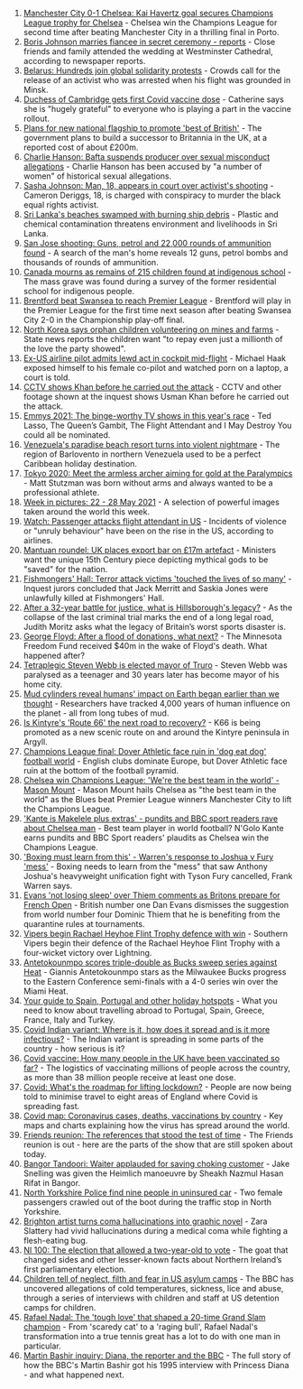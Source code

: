 1. [Manchester City 0-1 Chelsea: Kai Havertz goal secures Champions League trophy for Chelsea](https://www.bbc.co.uk/sport/football/57268064) - Chelsea win the Champions League for second time after beating Manchester City in a thrilling final in Porto.
2. [Boris Johnson marries fiancee in secret ceremony - reports](https://www.bbc.co.uk/news/uk-57296472) - Close friends and family attended the wedding at Westminster Cathedral, according to newspaper reports.
3. [Belarus: Hundreds join global solidarity protests](https://www.bbc.co.uk/news/world-europe-57294442) - Crowds call for the release of an activist who was arrested when his flight was grounded in Minsk.
4. [Duchess of Cambridge gets first Covid vaccine dose](https://www.bbc.co.uk/news/uk-57291608) - Catherine says she is "hugely grateful" to everyone who is playing a part in the vaccine rollout.
5. [Plans for new national flagship to promote 'best of British'](https://www.bbc.co.uk/news/uk-57293882) - The government plans to build a successor to Britannia in the UK, at a reported cost of about £200m.
6. [Charlie Hanson: Bafta suspends producer over sexual misconduct allegations](https://www.bbc.co.uk/news/uk-57291604) - Charlie Hanson has been accused by "a number of women" of historical sexual allegations.
7. [Sasha Johnson: Man, 18, appears in court over activist's shooting](https://www.bbc.co.uk/news/uk-england-london-57293434) - Cameron Deriggs, 18, is charged with conspiracy to murder the black equal rights activist.
8. [Sri Lanka's beaches swamped with burning ship debris](https://www.bbc.co.uk/news/world-asia-57292558) - Plastic and chemical contamination threatens environment and livelihoods in Sri Lanka.
9. [San Jose shooting: Guns, petrol and 22,000 rounds of ammunition found](https://www.bbc.co.uk/news/world-us-canada-57293174) - A search of the man's home reveals 12 guns, petrol bombs and thousands of rounds of ammunition.
10. [Canada mourns as remains of 215 children found at indigenous school](https://www.bbc.co.uk/news/world-us-canada-57291530) - The mass grave was found during a survey of the former residential school for indigenous people.
11. [Brentford beat Swansea to reach Premier League](https://www.bbc.co.uk/sport/football/57215919) - Brentford will play in the Premier League for the first time next season after beating Swansea City 2-0 in the Championship play-off final.
12. [North Korea says orphan children volunteering on mines and farms](https://www.bbc.co.uk/news/world-asia-57293167) - State news reports the children want "to repay even just a millionth of the love the party showed".
13. [Ex-US airline pilot admits lewd act in cockpit mid-flight](https://www.bbc.co.uk/news/world-us-canada-57294412) - Michael Haak exposed himself to his female co-pilot and watched porn on a laptop, a court is told.
14. [CCTV shows Khan before he carried out the attack](https://www.bbc.co.uk/news/uk-57283303) - CCTV and other footage shown at the inquest shows Usman Khan before he carried out the attack.
15. [Emmys 2021: The binge-worthy TV shows in this year's race](https://www.bbc.co.uk/news/entertainment-arts-57061121) - Ted Lasso, The Queen’s Gambit, The Flight Attendant and I May Destroy You could all be nominated.
16. [Venezuela's paradise beach resort turns into violent nightmare](https://www.bbc.co.uk/news/world-latin-america-57027348) - The region of Barlovento in northern Venezuela used to be a perfect Caribbean holiday destination.
17. [Tokyo 2020: Meet the armless archer aiming for gold at the Paralympics](https://www.bbc.co.uk/news/world-us-canada-57261990) - Matt Stutzman was born without arms and always wanted to be a professional athlete.
18. [Week in pictures: 22 - 28 May 2021](https://www.bbc.co.uk/news/in-pictures-57280537) - A selection of powerful images taken around the world this week.
19. [Watch: Passenger attacks flight attendant in US](https://www.bbc.co.uk/news/world-us-canada-57290987) - Incidents of violence or "unruly behaviour" have been on the rise in the US, according to airlines.
20. [Mantuan roundel: UK places export bar on £17m artefact](https://www.bbc.co.uk/news/uk-57287130) - Ministers want the unique 15th Century piece depicting mythical gods to be "saved" for the nation.
21. [Fishmongers' Hall: Terror attack victims 'touched the lives of so many'](https://www.bbc.co.uk/news/uk-england-london-57283625) - Inquest jurors concluded that Jack Merritt and Saskia Jones were unlawfully killed at Fishmongers' Hall.
22. [After a 32-year battle for justice, what is Hillsborough's legacy?](https://www.bbc.co.uk/news/uk-57281398) - As the collapse of the last criminal trial marks the end of a long legal road, Judith Moritz asks what the legacy of Britain’s worst sports disaster is.
23. [George Floyd: After a flood of donations, what next?](https://www.bbc.co.uk/news/world-us-canada-57285779) - The Minnesota Freedom Fund received $40m in the wake of Floyd's death. What happened after?
24. [Tetraplegic Steven Webb is elected mayor of Truro](https://www.bbc.co.uk/news/uk-england-cornwall-57203714) - Steven Webb was paralysed as a teenager and 30 years later has become mayor of his home city.
25. [Mud cylinders reveal humans' impact on Earth began earlier than we thought](https://www.bbc.co.uk/news/science-environment-57273664) - Researchers have tracked 4,000 years of human influence on the planet - all from long tubes of mud.
26. [Is Kintyre's 'Route 66' the next road to recovery?](https://www.bbc.co.uk/news/uk-scotland-glasgow-west-57170602) - K66 is being promoted as a new scenic route on and around the Kintyre peninsula in Argyll.
27. [Champions League final: Dover Athletic face ruin in 'dog eat dog' football world](https://www.bbc.co.uk/news/uk-england-kent-57177208) - English clubs dominate Europe, but Dover Athletic face ruin at the bottom of the football pyramid.
28. [Chelsea win Champions League: 'We're the best team in the world' - Mason Mount](https://www.bbc.co.uk/sport/football/57296702) - Mason Mount hails Chelsea as "the best team in the world" as the Blues beat Premier League winners Manchester City to lift the Champions League.
29. ['Kante is Makelele plus extras' - pundits and BBC sport readers rave about Chelsea man](https://www.bbc.co.uk/sport/football/57294923) - Best team player in world football? N'Golo Kante earns pundits and BBC Sport readers' plaudits as Chelsea win the Champions League.
30. ['Boxing must learn from this' - Warren's response to Joshua v Fury 'mess'](https://www.bbc.co.uk/sport/boxing/57294832) - Boxing needs to learn from the "mess" that saw Anthony Joshua's heavyweight unification fight with Tyson Fury cancelled, Frank Warren says.
31. [Evans 'not losing sleep' over Thiem comments as Britons prepare for French Open](https://www.bbc.co.uk/sport/tennis/57284034) - British number one Dan Evans dismisses the suggestion from world number four Dominic Thiem that he is benefiting from the quarantine rules at tournaments.
32. [Vipers begin Rachael Heyhoe Flint Trophy defence with win](https://www.bbc.co.uk/sport/cricket/57293404) - Southern Vipers begin their defence of the Rachael Heyhoe Flint Trophy with a four-wicket victory over Lightning.
33. [Antetokounmpo scores triple-double as Bucks sweep series against Heat](https://www.bbc.co.uk/sport/basketball/57295463) - Giannis Antetokounmpo stars as the Milwaukee Bucks progress to the Eastern Conference semi-finals with a 4-0 series win over the Miami Heat.
34. [Your guide to Spain, Portugal and other holiday hotspots](https://www.bbc.co.uk/news/explainers-56997931) - What you need to know about travelling abroad to Portugal, Spain, Greece, France, Italy and Turkey.
35. [Covid Indian variant: Where is it, how does it spread and is it more infectious?](https://www.bbc.co.uk/news/health-57157496) - The Indian variant is spreading in some parts of the country - how serious is it?
36. [Covid vaccine: How many people in the UK have been vaccinated so far?](https://www.bbc.co.uk/news/health-55274833) - The logistics of vaccinating millions of people across the country, as more than 38 million people receive at least one dose.
37. [Covid: What's the roadmap for lifting lockdown?](https://www.bbc.co.uk/news/explainers-52530518) - People are now being told to minimise travel to eight areas of England where Covid is spreading fast.
38. [Covid map: Coronavirus cases, deaths, vaccinations by country](https://www.bbc.co.uk/news/world-51235105) - Key maps and charts explaining how the virus has spread around the world.
39. [Friends reunion: The references that stood the test of time](https://www.bbc.co.uk/news/newsbeat-57200054) - The Friends reunion is out - here are the parts of the show that are still spoken about today.
40. [Bangor Tandoori: Waiter applauded for saving choking customer](https://www.bbc.co.uk/news/uk-wales-57254694) - Jake Snelling was given the Heimlich manoeuvre by Sheakh Nazmul Hasan Rifat in Bangor.
41. [North Yorkshire Police find nine people in uninsured car](https://www.bbc.co.uk/news/uk-england-york-north-yorkshire-57261144) - Two female passengers crawled out of the boot during the traffic stop in North Yorkshire.
42. [Brighton artist turns coma hallucinations into graphic novel](https://www.bbc.co.uk/news/uk-england-sussex-57206923) - Zara Slattery had vivid hallucinations during a medical coma while fighting a flesh-eating bug.
43. [NI 100: The election that allowed a two-year-old to vote](https://www.bbc.co.uk/news/uk-northern-ireland-57157662) - The goat that changed sides and other lesser-known facts about Northern Ireland’s first parliamentary election.
44. [Children tell of neglect, filth and fear in US asylum camps](https://www.bbc.co.uk/news/world-us-canada-57149721) - The BBC has uncovered allegations of cold temperatures, sickness, lice and abuse, through a series of interviews with children and staff at US detention camps for children.
45. [Rafael Nadal: The 'tough love' that shaped a 20-time Grand Slam champion](https://www.bbc.co.uk/sport/tennis/56090941) - From 'scaredy cat' to a 'raging bull', Rafael Nadal's transformation into a true tennis great has a lot to do with one man in particular.
46. [Martin Bashir inquiry: Diana, the reporter and the BBC](https://www.bbc.co.uk/news/uk-56680229) - The full story of how the BBC's Martin Bashir got his 1995 interview with Princess Diana - and what happened next.
